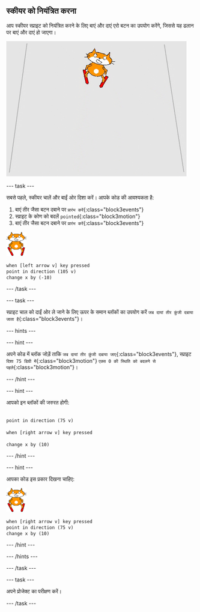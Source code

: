 ## स्कीयर को नियंत्रित करना

आप स्कीयर स्प्राइट को नियंत्रित करने के लिए बाएं और दाएं एरो बटन का उपयोग करेंगे, जिससे यह ढलान पर बाएं और दाएं हो जाएगा।

![स्कीयर हिल रहा है](images/skier_moving.gif)

--- task ---

सबसे पहले, स्कीयर चालें और बाईं ओर दिशा करें। आपके कोड की आवश्यकता है:

1. बाएं तीर जैसा बटन दबाने पर `प्रारंभ करें`{:class="block3events"}
1. स्प्राइट के कोण  को बदलें `pointed`{:class="block3motion"}
1. बाएं तीर जैसा बटन दबाने पर `प्रारंभ करें`{:class="block3events"}

![स्कीयर स्प्राइट](images/skier_sprite_small.png)

```blocks3
when [left arrow v] key pressed
point in direction (105 v)
change x by (-10)
```

--- /task ---

--- task ---

स्प्राइट चाल को दाईं ओर ले जाने के लिए ऊपर के समान ब्लॉकों का उपयोग करें `जब दायां तीर कुंजी दबाया जाता है`{:class="block3events"}।

--- hints ---


--- hint ---

अपने कोड में ब्लॉक जोड़ें ताकि `जब दायां तीर कुंजी दबाया जाए`{:class="block3events"}, स्प्राइट `दिशा 75 डिग्री में`{:class="block3motion"} `एक्स 0 की स्थिति को बदलने से पहले`{:class="block3motion"}।

--- /hint ---

--- hint ---

आपको इन ब्लॉकों की जरुरत होगी:

```blocks3

point in direction (75 v)

when [right arrow v] key pressed

change x by (10)
```

--- /hint ---

--- hint ---

आपका कोड इस प्रकार दिखना चाहिए:

![स्कीयर स्प्राइट](images/skier_sprite_small.png)

```blocks3
when [right arrow v] key pressed
point in direction (75 v)
change x by (10)
```

--- /hint ---

--- /hints ---

--- /task ---

--- task ---

अपने प्रोजेक्ट का परीक्षण करें।

--- /task ---